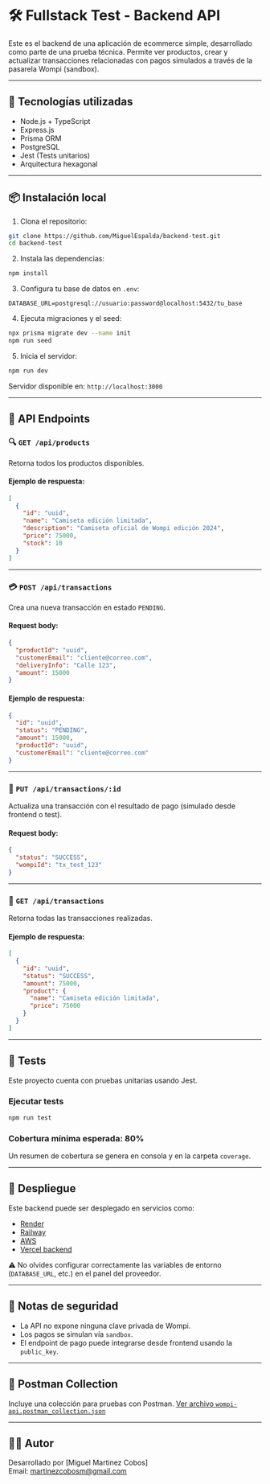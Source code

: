 # 🛠️ Fullstack Test - Backend API

Este es el backend de una aplicación de ecommerce simple, desarrollado como parte de una prueba técnica. Permite ver productos, crear y actualizar transacciones relacionadas con pagos simulados a través de la pasarela Wompi (sandbox).

---

## 🔧 Tecnologías utilizadas

- Node.js + TypeScript
- Express.js
- Prisma ORM
- PostgreSQL
- Jest (Tests unitarios)
- Arquitectura hexagonal

---

## 📦 Instalación local

1. Clona el repositorio:

```bash
git clone https://github.com/MiguelEspalda/backend-test.git
cd backend-test
```

2. Instala las dependencias:

```bash
npm install
```

3. Configura tu base de datos en `.env`:

```env
DATABASE_URL=postgresql://usuario:password@localhost:5432/tu_base
```

4. Ejecuta migraciones y el seed:

```bash
npx prisma migrate dev --name init
npm run seed
```

5. Inicia el servidor:

```bash
npm run dev
```

Servidor disponible en: `http://localhost:3000`

---

## 📡 API Endpoints

### 🔍 `GET /api/products`

Retorna todos los productos disponibles.

#### Ejemplo de respuesta:
```json
[
  {
    "id": "uuid",
    "name": "Camiseta edición limitada",
    "description": "Camiseta oficial de Wompi edición 2024",
    "price": 75000,
    "stock": 10
  }
]
```

---

### 💳 `POST /api/transactions`

Crea una nueva transacción en estado `PENDING`.

#### Request body:
```json
{
  "productId": "uuid",
  "customerEmail": "cliente@correo.com",
  "deliveryInfo": "Calle 123",
  "amount": 15000
}
```

#### Ejemplo de respuesta:
```json
{
  "id": "uuid",
  "status": "PENDING",
  "amount": 15000,
  "productId": "uuid",
  "customerEmail": "cliente@correo.com"
}
```

---

### 🔄 `PUT /api/transactions/:id`

Actualiza una transacción con el resultado de pago (simulado desde frontend o test).

#### Request body:
```json
{
  "status": "SUCCESS",
  "wompiId": "tx_test_123"
}
```

---

### 📜 `GET /api/transactions`

Retorna todas las transacciones realizadas.

#### Ejemplo de respuesta:
```json
[
  {
    "id": "uuid",
    "status": "SUCCESS",
    "amount": 75000,
    "product": {
      "name": "Camiseta edición limitada",
      "price": 75000
    }
  }
]
```

---

## 🧪 Tests

Este proyecto cuenta con pruebas unitarias usando Jest.

### Ejecutar tests

```bash
npm run test
```

### Cobertura mínima esperada: 80%

Un resumen de cobertura se genera en consola y en la carpeta `coverage`.

---

## 🚀 Despliegue

Este backend puede ser desplegado en servicios como:

- [Render](https://render.com)
- [Railway](https://railway.app)
- [AWS](https://aws.amazon.com/)
- [Vercel backend](https://vercel.com)

⚠️ No olvides configurar correctamente las variables de entorno (`DATABASE_URL`, etc.) en el panel del proveedor.

---

## 🔐 Notas de seguridad

- La API no expone ninguna clave privada de Wompi.
- Los pagos se simulan vía `sandbox`.
- El endpoint de pago puede integrarse desde frontend usando la `public_key`.

---

## 📄 Postman Collection

Incluye una colección para pruebas con Postman. [Ver archivo `wompi-api.postman_collection.json`](./postman/wompi-api.postman_collection.json)

---

## 👨‍💻 Autor

Desarrollado por [Miguel Martinez Cobos]  
Email: martinezcobosm@gmail.com